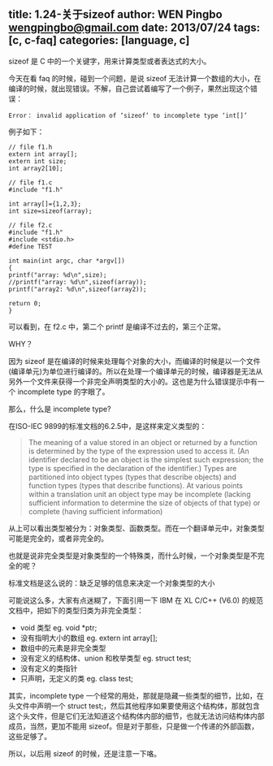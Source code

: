 title: 1.24-关于sizeof
author: WEN Pingbo <wengpingbo@gmail.com>
date: 2013/07/24
tags: [c, c-faq]
categories: [language, c]
---

sizeof 是 C 中的一个关键字，用来计算类型或者表达式的大小。

今天在看 faq 的时候，碰到一个问题，是说 sizeof 无法计算一个数组的大小，在编译的时候，就出现错误。不解，自己尝试着编写了一个例子，果然出现这个错误：
```
Error： invalid application of ‘sizeof’ to incomplete type ‘int[]’
```

例子如下：

```
// file f1.h
extern int array[];
extern int size;
int array2[10];
```

```
// file f1.c
#include "f1.h"

int array[]={1,2,3};
int size=sizeof(array);
```

```
// file f2.c
#include "f1.h"
#include <stdio.h>
#define TEST

int main(int argc, char *argv[])
{
printf("array: %d\n",size);
//printf("array: %d\n",sizeof(array));
printf("array2: %d\n",sizeof(array2));

return 0;
}
```

可以看到，在 f2.c 中，第二个 printf 是编译不过去的，第三个正常。

WHY？

因为 sizeof 是在编译的时候来处理每个对象的大小，而编译的时候是以一个文件(编译单元)为单位进行编译的。所以在处理一个编译单元的时候，编译器是无法从另外一个文件来获得一个非完全声明类型的大小的。这也是为什么错误提示中有一个 incomplete type 的字眼了。

那么，什么是 incomplete type?

在ISO-IEC 9899的标准文档的6.2.5中，是这样来定义类型的：

> The meaning of a value stored in an object or returned by a function is determined by the
> type of the expression used to access it. (An identifier declared to be an object is the
> simplest such expression; the type is specified in the declaration of the identifier.) Types
> are partitioned into object types (types that describe objects) and function types (types
> that describe functions). At various points within a translation unit an object type may be
> incomplete (lacking sufficient information to determine the size of objects of that type) or
> complete (having sufficient information)

从上可以看出类型被分为：对象类型、函数类型。而在一个翻译单元中，对象类型可能是完全的，或者非完全的。

也就是说非完全类型是对象类型的一个特殊类，而什么时候，一个对象类型是不完全的呢？

标准文档是这么说的：缺乏足够的信息来决定一个对象类型的大小

可能说这么多，大家有点迷糊了，下面引用一下 IBM 在 XL C/C++ (V6.0) 的规范文档中，把如下的类型归类为非完全类型：

* void 类型 eg. void *ptr;
* 没有指明大小的数组 eg. extern int array[];
* 数组中的元素是非完全类型
* 没有定义的结构体、union 和枚举类型 eg. struct test;
* 没有定义的类指针 
* 只声明，无定义的类 eg. class test;

其实，incomplete type 一个经常的用处，那就是隐藏一些类型的细节，比如，在头文件中声明一个 struct test;，然后其他程序如果要使用这个结构体，那就包含这个头文件，但是它们无法知道这个结构体内部的细节，也就无法访问结构体内部成员，当然，更加不能用 sizeof。但是对于那些，只是做一个传递的外部函数，这些足够了。

所以，以后用 sizeof 的时候，还是注意一下咯。
